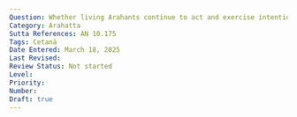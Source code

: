 ```yaml
---
Question: Whether living Arahants continue to act and exercise intention after attaining Arahatta?
Category: Arahatta
Sutta References: AN 10.175
Tags: Cetanā
Date Entered: March 18, 2025
Last Revised:
Review Status: Not started
Level: 
Priority: 
Number: 
Draft: true
---
```

